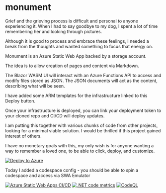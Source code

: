 # monument

Grief and the grieving process is difficult and personal to anyone experiencing it. When I had to say goodbye to my dog, I spent a lot of time remembering her and looking through pictures. 

Although it is good to process and embrace these feelings, I needed a break from the thoughts and wanted something to focus that energy on.

Monument is an Azure Static Web App backed by a storage account.

The idea is to allow creation of pages and content via Markdown.

The Blazor WASM UI will interact with an Azure Functions API to access and modify files stored as JSON. The JSON documents will act as the content, describing what will be seen.

I have added some ARM templates for the infrastructure linked to this Deploy button.

Once your infrastructure is deployed, you can link your deployment token to your cloned repo and CI/CD will deploy updates.

I am putting this together with various chunks of code from other projects, looking for a minimal viable solution. I would be thrilled if this project gained interest of others.

I have no monetary goals with this, my only wish is for anyone wanting a way to remember a loved one, to be able to click, deploy, and customize.


[![Deploy to Azure](https://aka.ms/deploytoazurebutton)](https://portal.azure.com/#create/Microsoft.Template/uri/https%3A%2F%2Fraw.githubusercontent.com%2Faluitink%2Fmonument%2Fmain%2Finfra%2Fazuredeploy.json)

Today I added a codespace config - you should be able to spin a codespace and access via SWA Emulator

[![Azure Static Web Apps CI/CD](https://github.com/aluitink/monument/actions/workflows/azure-static-web-apps-wonderful-sea-01070661e.yml/badge.svg)](https://github.com/aluitink/monument/actions/workflows/azure-static-web-apps-wonderful-sea-01070661e.yml)
[![.NET code metrics](https://github.com/aluitink/monument/actions/workflows/code-meteics.yml/badge.svg)](https://github.com/aluitink/monument/actions/workflows/code-meteics.yml)
[![CodeQL](https://github.com/aluitink/monument/actions/workflows/codeql.yml/badge.svg)](https://github.com/aluitink/monument/actions/workflows/codeql.yml)
